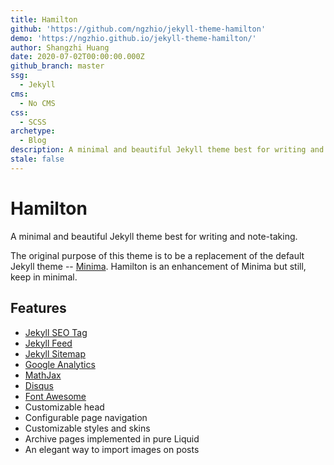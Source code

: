 ```yaml
---
title: Hamilton
github: 'https://github.com/ngzhio/jekyll-theme-hamilton'
demo: 'https://ngzhio.github.io/jekyll-theme-hamilton/'
author: Shangzhi Huang
date: 2020-07-02T00:00:00.000Z
github_branch: master
ssg:
  - Jekyll
cms:
  - No CMS
css:
  - SCSS
archetype:
  - Blog
description: A minimal and beautiful Jekyll theme best for writing and note-taking.
stale: false
---
```


# Hamilton

A minimal and beautiful Jekyll theme best for writing and note-taking.

The original purpose of this theme is to be a replacement of the default Jekyll theme -- [Minima](https://github.com/jekyll/minima). Hamilton is an enhancement of Minima but still, keep in minimal.

## Features

- [Jekyll SEO Tag](https://github.com/jekyll/jekyll-seo-tag)
- [Jekyll Feed](https://github.com/jekyll/jekyll-feed)
- [Jekyll Sitemap](https://github.com/jekyll/jekyll-sitemap)
- [Google Analytics](https://analytics.google.com/)
- [MathJax](https://www.mathjax.org/)
- [Disqus](https://disqus.com/)
- [Font Awesome](https://fontawesome.com/)
- Customizable head
- Configurable page navigation
- Customizable styles and skins
- Archive pages implemented in pure Liquid
- An elegant way to import images on posts
